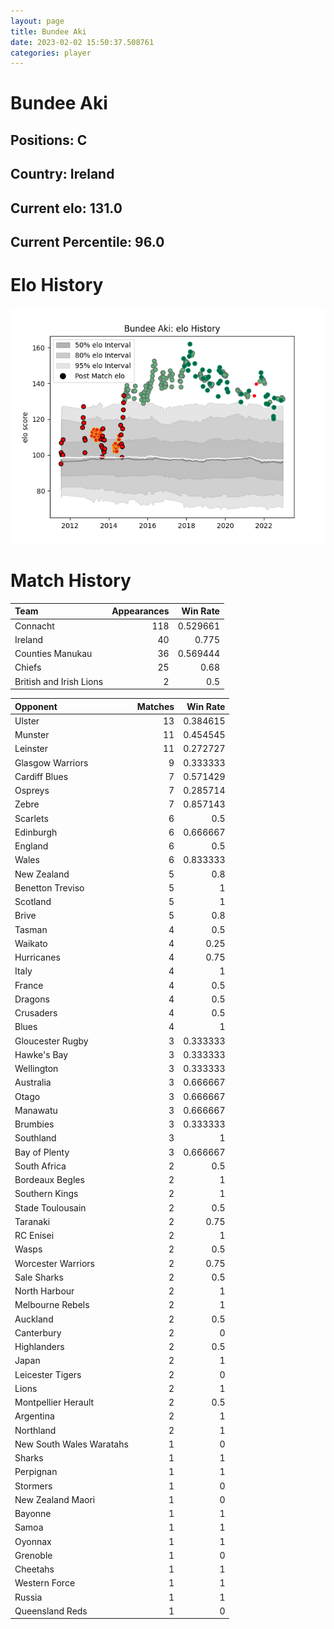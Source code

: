 ```yaml
---  
layout: page  
title: Bundee Aki  
date: 2023-02-02 15:50:37.508761  
categories: player  
---
```

# Bundee Aki

## Positions: C

## Country: Ireland

## Current elo: 131.0

## Current Percentile: 96.0

# Elo History


![elo history](history_BundeeAki.png)
# Match History


| Team                    |   Appearances |   Win Rate |
|:------------------------|--------------:|-----------:|
| Connacht                |           118 |   0.529661 |
| Ireland                 |            40 |   0.775    |
| Counties Manukau        |            36 |   0.569444 |
| Chiefs                  |            25 |   0.68     |
| British and Irish Lions |             2 |   0.5      |

| Opponent                 |   Matches |   Win Rate |
|:-------------------------|----------:|-----------:|
| Ulster                   |        13 |   0.384615 |
| Munster                  |        11 |   0.454545 |
| Leinster                 |        11 |   0.272727 |
| Glasgow Warriors         |         9 |   0.333333 |
| Cardiff Blues            |         7 |   0.571429 |
| Ospreys                  |         7 |   0.285714 |
| Zebre                    |         7 |   0.857143 |
| Scarlets                 |         6 |   0.5      |
| Edinburgh                |         6 |   0.666667 |
| England                  |         6 |   0.5      |
| Wales                    |         6 |   0.833333 |
| New Zealand              |         5 |   0.8      |
| Benetton Treviso         |         5 |   1        |
| Scotland                 |         5 |   1        |
| Brive                    |         5 |   0.8      |
| Tasman                   |         4 |   0.5      |
| Waikato                  |         4 |   0.25     |
| Hurricanes               |         4 |   0.75     |
| Italy                    |         4 |   1        |
| France                   |         4 |   0.5      |
| Dragons                  |         4 |   0.5      |
| Crusaders                |         4 |   0.5      |
| Blues                    |         4 |   1        |
| Gloucester Rugby         |         3 |   0.333333 |
| Hawke's Bay              |         3 |   0.333333 |
| Wellington               |         3 |   0.333333 |
| Australia                |         3 |   0.666667 |
| Otago                    |         3 |   0.666667 |
| Manawatu                 |         3 |   0.666667 |
| Brumbies                 |         3 |   0.333333 |
| Southland                |         3 |   1        |
| Bay of Plenty            |         3 |   0.666667 |
| South Africa             |         2 |   0.5      |
| Bordeaux Begles          |         2 |   1        |
| Southern Kings           |         2 |   1        |
| Stade Toulousain         |         2 |   0.5      |
| Taranaki                 |         2 |   0.75     |
| RC Enisei                |         2 |   1        |
| Wasps                    |         2 |   0.5      |
| Worcester Warriors       |         2 |   0.75     |
| Sale Sharks              |         2 |   0.5      |
| North Harbour            |         2 |   1        |
| Melbourne Rebels         |         2 |   1        |
| Auckland                 |         2 |   0.5      |
| Canterbury               |         2 |   0        |
| Highlanders              |         2 |   0.5      |
| Japan                    |         2 |   1        |
| Leicester Tigers         |         2 |   0        |
| Lions                    |         2 |   1        |
| Montpellier Herault      |         2 |   0.5      |
| Argentina                |         2 |   1        |
| Northland                |         2 |   1        |
| New South Wales Waratahs |         1 |   0        |
| Sharks                   |         1 |   1        |
| Perpignan                |         1 |   1        |
| Stormers                 |         1 |   0        |
| New Zealand Maori        |         1 |   0        |
| Bayonne                  |         1 |   1        |
| Samoa                    |         1 |   1        |
| Oyonnax                  |         1 |   1        |
| Grenoble                 |         1 |   0        |
| Cheetahs                 |         1 |   1        |
| Western Force            |         1 |   1        |
| Russia                   |         1 |   1        |
| Queensland Reds          |         1 |   0        |